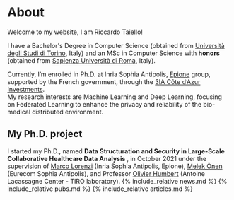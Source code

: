 # About

Welcome to my website, I am Riccardo Taiello!<br>

I have a Bachelor's Degree in Computer Science (obtained from [Università degli Studi di Torino](http://www.di.unito.it/do/home.pl), Italy) and an MSc in Computer Science with <b>honors </b> (obtained from [Sapienza Università di Roma](https://www.studiareinformatica.uniroma1.it/), Italy).

Currently, I’m enrolled in Ph.D. at Inria Sophia Antipolis, [Epione](https://team.inria.fr/epione/en/) group, supported by the French government, through the [3IA Côte d’Azur Investments](https://3ia.univ-cotedazur.eu/).<br>
My research interests are Machine Learning and Deep Learning, focusing on Federated Learning to enhance the privacy and reliability of the bio-medical distributed environment.
## My Ph.D. project
I started my Ph.D., named <b>Data Structuration and Security in Large-Scale Collaborative Healthcare Data Analysis </b>, in October 2021 under the supervision of [Marco Lorenzi](https://marcolorenzi.github.io/) (Inria Sophia Antipolis, Epione), [Melek Önen](https://www.eurecom.fr/~onen/) (Eurecom Sophia Antipolis), and Professor [Olivier Humbert](https://www.linkedin.com/in/olivier-humbert-b14553173/?originalSubdomain=en) (Antoine Lacassagne Center - TIRO laboratory).
{% include_relative news.md %}
{% include_relative pubs.md %}
{% include_relative articles.md %}

